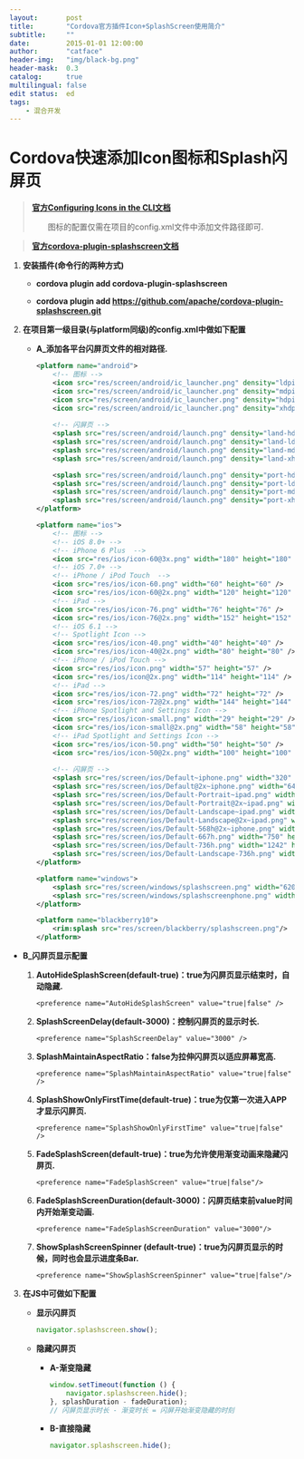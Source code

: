 ```yaml
---
layout:       post
title:        "Cordova官方插件Icon+SplashScreen使用简介"
subtitle:     ""
date:         2015-01-01 12:00:00
author:       "catface"
header-img:   "img/black-bg.png"
header-mask:  0.3
catalog:      true
multilingual: false
edit status:  ed
tags:
    - 混合开发
---
```


# Cordova快速添加Icon图标和Splash闪屏页

><a target="_blank" href="https://cordova.apache.org/docs/en/latest/config_ref/images.html">**官方Configuring Icons in the CLI文档**</a>
>
>&emsp;&emsp;图标的配置仅需在项目的config.xml文件中添加文件路径即可.

><a target="_blank" href="http://cordova.apache.org/docs/en/dev/reference/cordova-plugin-splashscreen/">**官方cordova-plugin-splashscreen文档**</a>


1. **安装插件(命令行的两种方式)**
	
	- **cordova plugin add cordova-plugin-splashscreen**

	- **cordova plugin add https://github.com/apache/cordova-plugin-splashscreen.git**
	

2. **在项目第一级目录(与platform同级)的config.xml中做如下配置**

	- **A_添加各平台闪屏页文件的相对路径.**

		``` xml
		<platform name="android">
			<!-- 图标 -->
			<icon src="res/screen/android/ic_launcher.png" density="ldpi" />
	        <icon src="res/screen/android/ic_launcher.png" density="mdpi" />
	        <icon src="res/screen/android/ic_launcher.png" density="hdpi" />
	        <icon src="res/screen/android/ic_launcher.png" density="xhdpi" />
	        
			<!-- 闪屏页 -->
		    <splash src="res/screen/android/launch.png" density="land-hdpi"/>
		    <splash src="res/screen/android/launch.png" density="land-ldpi"/>
		    <splash src="res/screen/android/launch.png" density="land-mdpi"/>
		    <splash src="res/screen/android/launch.png" density="land-xhdpi"/>
		
		    <splash src="res/screen/android/launch.png" density="port-hdpi"/>
		    <splash src="res/screen/android/launch.png" density="port-ldpi"/>
		    <splash src="res/screen/android/launch.png" density="port-mdpi"/>
		    <splash src="res/screen/android/launch.png" density="port-xhdpi"/>
		</platform>
		
		<platform name="ios">
			<!-- 图标 -->
            <!-- iOS 8.0+ -->
            <!-- iPhone 6 Plus  -->
            <icon src="res/ios/icon-60@3x.png" width="180" height="180" />
            <!-- iOS 7.0+ -->
            <!-- iPhone / iPod Touch  -->
            <icon src="res/ios/icon-60.png" width="60" height="60" />
            <icon src="res/ios/icon-60@2x.png" width="120" height="120" />
            <!-- iPad -->
            <icon src="res/ios/icon-76.png" width="76" height="76" />
            <icon src="res/ios/icon-76@2x.png" width="152" height="152" />
            <!-- iOS 6.1 -->
            <!-- Spotlight Icon -->
            <icon src="res/ios/icon-40.png" width="40" height="40" />
            <icon src="res/ios/icon-40@2x.png" width="80" height="80" />
            <!-- iPhone / iPod Touch -->
            <icon src="res/ios/icon.png" width="57" height="57" />
            <icon src="res/ios/icon@2x.png" width="114" height="114" />
            <!-- iPad -->
            <icon src="res/ios/icon-72.png" width="72" height="72" />
            <icon src="res/ios/icon-72@2x.png" width="144" height="144" />
            <!-- iPhone Spotlight and Settings Icon -->
            <icon src="res/ios/icon-small.png" width="29" height="29" />
            <icon src="res/ios/icon-small@2x.png" width="58" height="58" />
            <!-- iPad Spotlight and Settings Icon -->
            <icon src="res/ios/icon-50.png" width="50" height="50" />
            <icon src="res/ios/icon-50@2x.png" width="100" height="100" />
	        
			<!-- 闪屏页 -->
		    <splash src="res/screen/ios/Default~iphone.png" width="320" height="480"/>
		    <splash src="res/screen/ios/Default@2x~iphone.png" width="640" height="960"/>
		    <splash src="res/screen/ios/Default-Portrait~ipad.png" width="768" height="1024"/>
		    <splash src="res/screen/ios/Default-Portrait@2x~ipad.png" width="1536" height="2048"/>
		    <splash src="res/screen/ios/Default-Landscape~ipad.png" width="1024" height="768"/>
		    <splash src="res/screen/ios/Default-Landscape@2x~ipad.png" width="2048" height="1536"/>
		    <splash src="res/screen/ios/Default-568h@2x~iphone.png" width="640" height="1136"/>
		    <splash src="res/screen/ios/Default-667h.png" width="750" height="1334"/>
		    <splash src="res/screen/ios/Default-736h.png" width="1242" height="2208"/>
		    <splash src="res/screen/ios/Default-Landscape-736h.png" width="2208" height="1242"/>
		</platform>
		
		<platform name="windows">
		    <splash src="res/screen/windows/splashscreen.png" width="620" height="300"/>
		    <splash src="res/screen/windows/splashscreenphone.png" width="1152" height="1920"/>
		</platform>
		
		<platform name="blackberry10">
		    <rim:splash src="res/screen/blackberry/splashscreen.png"/>
		</platform>
		```

 - **B_闪屏页显示配置**

	1. **AutoHideSplashScreen(default-true)：true为闪屏页显示结束时，自动隐藏.**
	
		`<preference name="AutoHideSplashScreen" value="true|false" />`
	
	2. **SplashScreenDelay(default-3000)：控制闪屏页的显示时长.**
	
		`<preference name="SplashScreenDelay" value="3000" />`
	
	3. **SplashMaintainAspectRatio：false为拉伸闪屏页以适应屏幕宽高.**
	
		`<preference name="SplashMaintainAspectRatio" value="true|false" />`
	
	4. **SplashShowOnlyFirstTime(default-true)：true为仅第一次进入APP才显示闪屏页.**
	
		`<preference name="SplashShowOnlyFirstTime" value="true|false" />`
	
	5. **FadeSplashScreen(default-true)：true为允许使用渐变动画来隐藏闪屏页.**
	
		`<preference name="FadeSplashScreen" value="true|false"/>`
	
	6. **FadeSplashScreenDuration(default-3000)：闪屏页结束前value时间内开始渐变动画.**
	
		`<preference name="FadeSplashScreenDuration" value="3000"/>`
	
	7. **ShowSplashScreenSpinner (default-true)：true为闪屏页显示的时候，同时也会显示进度条Bar.**
	
		`<preference name="ShowSplashScreenSpinner" value="true|false"/>`
		

3. **在JS中可做如下配置**

	- **显示闪屏页**
		```js
		navigator.splashscreen.show();
		```

	- **隐藏闪屏页**

		- **A-渐变隐藏**

			```js
			window.setTimeout(function () {
			    navigator.splashscreen.hide();
			}, splashDuration - fadeDuration);
			// 闪屏页显示时长 - 渐变时长 = 闪屏开始渐变隐藏的时刻
			```

		- **B-直接隐藏**
			
			```js
			navigator.splashscreen.hide();
			```